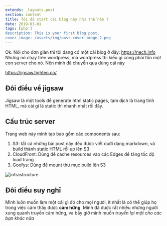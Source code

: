 ```yaml
---
extends: _layouts.post
section: content
title: Tôi đã start cái blog này như thế nào ?
date: 2019-03-01
tags: [php']
description: This is your first blog post.
cover_image: /assets/img/post-cover-image-2.png
---
```


Ok. Nói cho đơn giản thì tôi đang có một cái blog ở đây: https://nech.info
Nhưng nó chạy trên wordpress, mà wordpress thì kiểu gì cũng phải tốn một con server cho nó. 
Nên mình đã chuyển qua dùng cái này

https://jigsaw.tighten.co/

## Đôi điều về jigsaw

Jigsaw là một tools để generate html static pages, tạm dịch là trang tĩnh HTML, mà cái gì là static thì nhanh nhất rồi đấy.

## Cấu trúc server 

Trang web này mình tạo bao gồm các components sau:
1. S3: tất cả những bài post này đều được viết dưới dạng markdown, và build thành static HTML rồi up lên S3
2. CloudFront: Dùng để cache resources vào các Edges để tăng tốc độ load trang 
3. Goofys: Dùng để mount thư mục build lên S3

![infrastructure](/assets/img/blog.khanh.page.png)

## Đôi điều suy nghĩ 

Mình luôn muốn làm một cái gì đó cho mọi người, ít nhất là có thể giúp họ trong việc cảm thấy được **cảm hứng**. Mình đã được rất nhiều những người xung quanh truyền cảm hứng, và bây giờ mình muốn *truyền lại một cho các bạn khác nữa*
